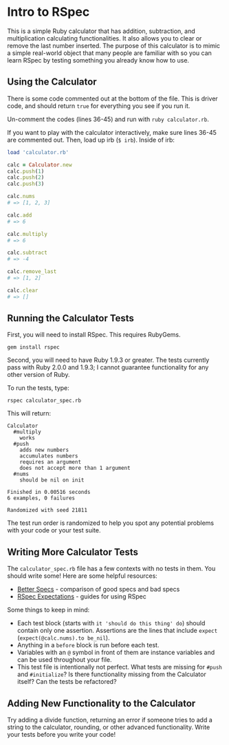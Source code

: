 # Intro to RSpec

This is a simple Ruby calculator that has addition, subtraction, and multiplication calculating functionalities. It also allows you to clear or remove the last number inserted. The purpose of this calculator is to mimic a simple real-world object that many people are familiar with so you can learn RSpec by testing something you already know how to use.

## Using the Calculator

There is some code commented out at the bottom of the file. This is driver code, and should return `true` for everything you see if you run it.

Un-comment the codes (lines 36-45) and run with `ruby calculator.rb`.

If you want to play with the calculator interactively, make sure lines 36-45 are commented out. Then, load up irb (` $ irb `). Inside of irb:

```ruby
load 'calculator.rb'

calc = Calculator.new
calc.push(1)
calc.push(2)
calc.push(3)

calc.nums
# => [1, 2, 3]

calc.add
# => 6

calc.multiply
# => 6

calc.subtract
# => -4

calc.remove_last
# => [1, 2]

calc.clear
# => []
```

## Running the Calculator Tests

First, you will need to install RSpec. This requires RubyGems.

```
gem install rspec
```

Second, you will need to have Ruby 1.9.3 or greater. The tests currently pass with Ruby 2.0.0 and 1.9.3; I cannot guarantee functionality for any other version of Ruby.

To run the tests, type:

```
rspec calculator_spec.rb
```

This will return:

```
Calculator
  #multiply
    works
  #push
    adds new numbers
    accumulates numbers
    requires an argument
    does not accept more than 1 argument
  #nums
    should be nil on init

Finished in 0.00516 seconds
6 examples, 0 failures

Randomized with seed 21811
```

The test run order is randomized to help you spot any potential problems with your code or your test suite.

## Writing More Calculator Tests

The `calculator_spec.rb` file has a few contexts with no tests in them. You should write some! Here are some helpful resources:

* [Better Specs](http://betterspecs.org/) - comparison of good specs and bad specs
* [RSpec Expectations](http://rubydoc.info/gems/rspec-expectations/frames) - guides for using RSpec

Some things to keep in mind:

* Each test block (starts with `it 'should do this thing' do`) should contain only one assertion. Assertions are the lines that include `expect` (`expect(@calc.nums).to be_nil`).
* Anything in a `before` block is run before each test.
* Variables with an `@` symbol in front of them are instance variables and can be used throughout your file.
* This test file is intentionally not perfect. What tests are missing for `#push` and `#initialize`? Is there functionality missing from the Calculator itself? Can the tests be refactored?

## Adding New Functionality to the Calculator

Try adding a divide function, returning an error if someone tries to add a string to the calculator, rounding, or other advanced functionality. Write your tests before you write your code!